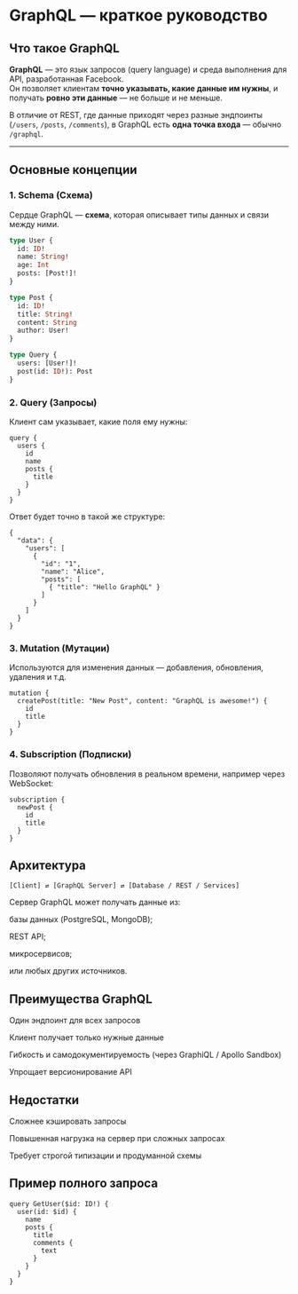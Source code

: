 # GraphQL — краткое руководство

## Что такое GraphQL

**GraphQL** — это язык запросов (query language) и среда выполнения для API, разработанная Facebook.  
Он позволяет клиентам **точно указывать, какие данные им нужны**, и получать **ровно эти данные** — не больше и не меньше.

В отличие от REST, где данные приходят через разные эндпоинты (`/users`, `/posts`, `/comments`), в GraphQL есть **одна точка входа** — обычно `/graphql`.

---

## Основные концепции

### 1. Schema (Схема)
Сердце GraphQL — **схема**, которая описывает типы данных и связи между ними.

```graphql
type User {
  id: ID!
  name: String!
  age: Int
  posts: [Post!]!
}

type Post {
  id: ID!
  title: String!
  content: String
  author: User!
}

type Query {
  users: [User!]!
  post(id: ID!): Post
}
```

### 2. Query (Запросы)
Клиент сам указывает, какие поля ему нужны:
```
query {
  users {
    id
    name
    posts {
      title
    }
  }
}
```

Ответ будет точно в такой же структуре:
```
{
  "data": {
    "users": [
      {
        "id": "1",
        "name": "Alice",
        "posts": [
          { "title": "Hello GraphQL" }
        ]
      }
    ]
  }
}
```

### 3. Mutation (Мутации)
Используются для изменения данных — добавления, обновления, удаления и т.д.
```
mutation {
  createPost(title: "New Post", content: "GraphQL is awesome!") {
    id
    title
  }
}
```

### 4. Subscription (Подписки)
Позволяют получать обновления в реальном времени, например через WebSocket:
```
subscription {
  newPost {
    id
    title
  }
}
```

## Архитектура
```
[Client] ⇄ [GraphQL Server] ⇄ [Database / REST / Services]
```

Сервер GraphQL может получать данные из:

базы данных (PostgreSQL, MongoDB);

REST API;

микросервисов;

или любых других источников.

## Преимущества GraphQL

Один эндпоинт для всех запросов

Клиент получает только нужные данные

Гибкость и самодокументируемость (через GraphiQL / Apollo Sandbox)

Упрощает версионирование API

## Недостатки

Сложнее кэшировать запросы

Повышенная нагрузка на сервер при сложных запросах

Требует строгой типизации и продуманной схемы

## Пример полного запроса
```
query GetUser($id: ID!) {
  user(id: $id) {
    name
    posts {
      title
      comments {
        text
      }
    }
  }
}
```



